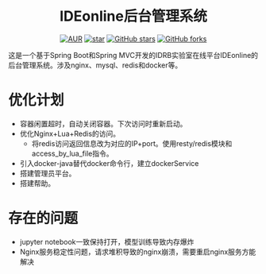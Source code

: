 <h1 style="text-align: center">IDEonline后台管理系统</h1>
<div style="text-align: center">

[![AUR](https://img.shields.io/badge/license-Apache%20License%202.0-blue.svg)](https://github.com/GCS-ZHN/IDRBonline/blob/master/LICENSE)
[![star](https://gitee.com/GCSZHN/IDRBonline/badge/star.svg?theme=white)](https://gitee.com/elunez/eladmin)
[![GitHub stars](https://img.shields.io/github/stars/GCS-ZHN/IDRBonline.svg?style=social&label=Stars)](https://github.com/elunez/eladmin)
[![GitHub forks](https://img.shields.io/github/forks/GCS-ZHN/IDRBonline.svg?style=social&label=Fork)](https://github.com/elunez/eladmin)

</div>
这是一个基于Spring Boot和Spring MVC开发的IDRB实验室在线平台IDEonline的后台管理系统。涉及nginx、mysql、redis和docker等。

# 优化计划
- 容器闲置超时，自动关闭容器。下次访问时重新启动。
- 优化Nginx+Lua+Redis的访问。
  - 将redis访问返回信息改为对应的IP+port。使用resty/redis模块和access_by_lua_file指令。
- 引入docker-java替代docker命令行，建立dockerService
- 搭建管理员平台。
- 搭建帮助。

# 存在的问题
- jupyter notebook一致保持打开，模型训练导致内存爆炸
- Nginx服务稳定性问题，请求堆积导致的nginx崩溃，需要重启nginx服务方能解决
